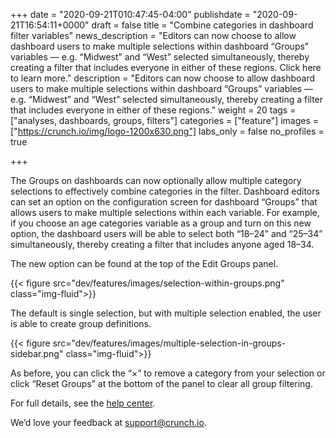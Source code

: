 +++
date = "2020-09-21T010:47:45-04:00"
publishdate = "2020-09-21T16:54:11+0000"
draft = false
title = "Combine categories in dashboard filter variables"
news_description = "Editors can now choose to allow dashboard users to make multiple selections within dashboard “Groups” variables — e.g. “Midwest” and “West” selected simultaneously, thereby creating a filter that includes everyone in either of these regions. Click here to learn more."
description = "Editors can now choose to allow dashboard users to make multiple selections within dashboard “Groups” variables — e.g. “Midwest” and “West” selected simultaneously, thereby creating a filter that includes everyone in either of these regions."
weight = 20
tags = ["analyses, dashboards, groups, filters"]
categories = ["feature"]
images = ["https://crunch.io/img/logo-1200x630.png"]
labs_only = false
no_profiles = true

+++

The Groups on dashboards can now optionally allow multiple category selections to effectively combine categories in the filter. Dashboard editors can set an option on the configuration screen for dashboard “Groups” that allows users to make multiple selections within each variable. For example, if you choose an age categories variable as a group and turn on this new option, the dashboard users will be able to select both “18–24” and “25–34” simultaneously, thereby creating a filter that includes anyone aged 18–34.

The new option can be found at the top of the Edit Groups panel.

{{< figure src="dev/features/images/selection-within-groups.png" class="img-fluid">}}

The default is single selection, but with multiple selection enabled, the user is able to create group definitions.

{{< figure src="dev/features/images/multiple-selection-in-groups-sidebar.png" class="img-fluid">}}

As before, you can click the “×” to remove a category from your selection or click “Reset Groups” at the bottom of the panel to clear all group filtering.

For full details, see the [help center](https://help.crunch.io/hc/en-us/articles/360040053432-How-to-apply-filters-to-a-dataset-dashboard).

We’d love your feedback at [support@crunch.io](mailto:support@crunch.io).

